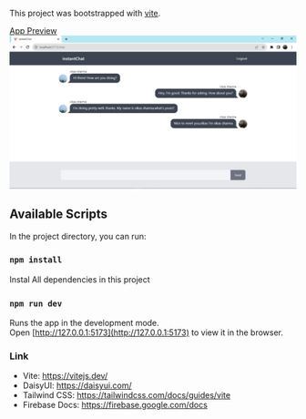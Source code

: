 This project was bootstrapped with [vite](https://vitejs.dev/guide/#scaffolding-your-first-vite-project).

<ins>App Preview</ins>
![Project Preview](src/vikas.png)

## Available Scripts

In the project directory, you can run:

### `npm install`

Instal All dependencies in this project

### `npm run dev`

Runs the app in the development mode.<br />
Open [http://127.0.0.1:5173](http://127.0.0.1:5173) to view it in the browser.

### Link

- Vite: https://vitejs.dev/
- DaisyUI: https://daisyui.com/
- Tailwind CSS: https://tailwindcss.com/docs/guides/vite
- Firebase Docs: https://firebase.google.com/docs
